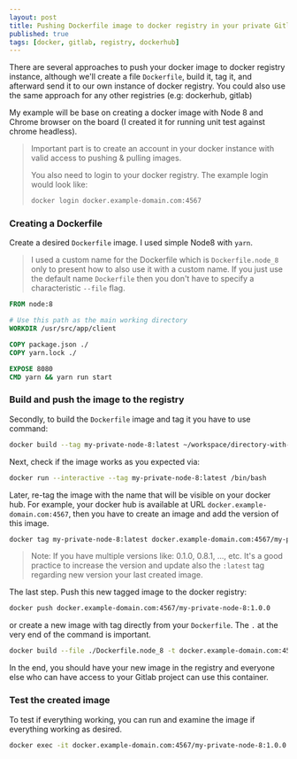 ```yaml
---
layout: post
title: Pushing Dockerfile image to docker registry in your private Gitlab instance
published: true
tags: [docker, gitlab, registry, dockerhub]
---
```


There are several approaches to push your docker image to docker registry instance, although we'll create a file `Dockerfile`, build it, tag it, and afterward send it to our own instance of docker registry. You could also use the same approach for any other registries (e.g: dockerhub, gitlab)

My example will be base on creating a docker image with Node 8 and Chrome browser on the board (I created it for running unit test against chrome headless).

> Important part is to create an account in your docker instance with valid access to pushing & pulling images.
>
> You also need to login to your docker registry. The example login would look like:
>
> ```bash
> docker login docker.example-domain.com:4567
> ```


### Creating a Dockerfile
Create a desired `Dockerfile` image. I used simple Node8 with <code>yarn</code>.

> I used a custom name for the Dockerfile which is <code>Dockerfile.node_8</code> only to present how to also use it with a custom name. If you just use the default name <code>Dockerfile</code> then you don't have to specify a characteristic `--file` flag.

```dockerfile
FROM node:8

# Use this path as the main working directory
WORKDIR /usr/src/app/client

COPY package.json ./
COPY yarn.lock ./

EXPOSE 8080
CMD yarn && yarn run start
```

### Build and push the image to the registry

Secondly, to build the <code>Dockerfile</code> image and tag it you have to use command:

```bash
docker build --tag my-private-node-8:latest ~/workspace/directory-with-dockerfile-inside/
```

Next, check if the image works as you expected via:

```bash
docker run --interactive --tag my-private-node-8:latest /bin/bash
```

Later, re-tag the image with the name that will be visible on your docker hub. For example, your docker hub is available at URL `docker.example-domain.com:4567`, then you have to create an image and add the version of this image.

```bash
docker tag my-private-node-8:latest docker.example-domain.com:4567/my-private-node-8:1.0.0
```

> Note: If you have multiple versions like: 0.1.0, 0.8.1, ..., etc. It's a good practice to increase the version and update also the `:latest` tag regarding new version your last created image.

The last step. Push this new tagged image to the docker registry:

```bash
docker push docker.example-domain.com:4567/my-private-node-8:1.0.0
```

or create a new image with tag directly from your <code>Dockerfile</code>. The `.` at the very end of the command is important.

```bash
docker build --file ./Dockerfile.node_8 -t docker.example-domain.com:4567/wobcom/cssp/my-private-node-8:1.0.0 .
```

In the end, you should have your new image in the registry and everyone else who can have access to your Gitlab project can use this container.

### Test the created image

To test if everything working, you can run and examine the image if everything working as desired.

```bash
docker exec -it docker.example-domain.com:4567/my-private-node-8:1.0.0 /bin/bash
```
